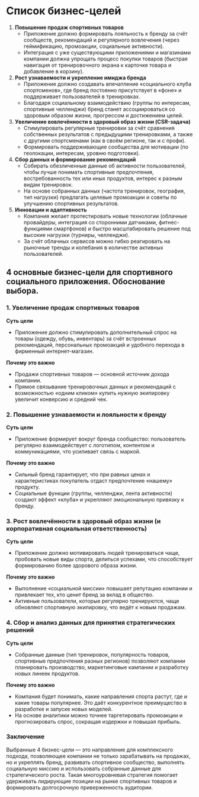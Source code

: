 # Список бизнес-целей

1. **Повышение продаж спортивных товаров**
   - Приложение должно формировать лояльность к бренду за счёт сообществ, рекомендаций и регулярного вовлечения (через геймификацию, промоакции, социальные активности).
   - Интеграция с уже существующими приложениями и магазинами компании должна упрощать процесс покупки товаров (быстрая навигация от тренировочного экрана к карточке товара и добавление в корзину).
2. **Рост узнаваемости и укрепление имиджа бренда**
   - Приложение должно создавать впечатление «социального клуба спортсменов», где бренд постоянно присутствует в «фоне» и поддерживает пользователей в тренировках.
   - Благодаря социальному взаимодействию (группы по интересам, спортивные челленджи) бренд станет ассоциироваться со здоровым образом жизни, прогрессом и достижением целей.
3. **Увеличение вовлечённости в здоровый образ жизни (CSR-задача)**
   - Стимулировать регулярные тренировки за счёт сравнения собственных результатов с предыдущими тренировками, а также с другими спортсменами (как в своём регионе, так и с профи).
   - Формировать поддерживающие сообщества для мотивации (по геолокации, интересам, уровню подготовки).
4. **Сбор данных и формирование рекомендаций**
   - Собирать обезличенные данные об активности пользователей, чтобы лучше понимать спортивные предпочтения, востребованность тех или иных продуктов, интерес к разным видам тренировок.
   - На основе собранных данных (частота тренировок, география, тип нагрузки) предлагать целевые промоакции и советы по улучшению спортивных результатов.
5. **Инновации и адаптивность**
   - Компания желает протестировать новые технологии (облачные провайдеры, интеграция со сторонними датчиками, фитнес-функциями смартфонов) и быстро масштабировать решение под высокие нагрузки (турниры, челленджи).
   - За счёт облачных сервисов можно гибко реагировать на рыночные тренды и колебания в количестве активных пользователей.

## 4 основные бизнес-цели для спортивного социального приложения. Обоснование выбора.

### 1. Увеличение продаж спортивных товаров

**Суть цели**

- Приложение должно стимулировать дополнительный спрос на товары (одежду, обувь, инвентарь) за счёт встроенных рекомендаций, персональных промоакций и удобного перехода в фирменный интернет-магазин.

**Почему это важно**

- Продажи спортивных товаров — основной источник дохода компании.
- Прямое связывание тренировочных данных и рекомендаций с возможностью «одним кликом» купить нужную экипировку увеличит конверсию и средний чек.

### 2. Повышение узнаваемости и лояльности к бренду

**Суть цели**

- Приложение формирует вокруг бренда сообщество: пользователь регулярно взаимодействует с логотипом, контентом и коммуникациями, что усиливает связь с маркой.

**Почему это важно**

- Сильный бренд гарантирует, что при равных ценах и характеристиках покупатель отдаст предпочтение «нашему» продукту.
- Социальные функции (группы, челленджи, лента активности) создают эффект «клуба» и укрепляют эмоциональную привязку к бренду.

### 3. Рост вовлечённости в здоровый образ жизни (и корпоративная социальная ответственность)

**Суть цели**

- Приложение должно мотивировать людей тренироваться чаще, пробовать новые виды спорта, делиться успехами, что способствует формированию более здорового образа жизни.

**Почему это важно**

- Выполнение «социальной миссии» повышает репутацию компании и привлекает тех, кто ценит бренд за вклад в общество.
- Активные пользователи, которые регулярно тренируются, чаще обновляют спортивную экипировку, что ведёт к новым продажам.

### 4. Сбор и анализ данных для принятия стратегических решений

**Суть цели**

- Собранные данные (тип тренировок, популярность товаров, спортивные предпочтения разных регионов) позволяют компании планировать производство, маркетинговые кампании и разработку новых линеек продуктов.

**Почему это важно**

- Компания будет понимать, какие направления спорта растут, где и какие товары популярнее. Это даёт конкурентное преимущество в разработке и запуске новых моделей.
- На основе аналитики можно точнее таргетировать промоакции и прогнозировать спрос, сокращая издержки и повышая прибыль.

### Заключение

Выбранные 4 бизнес-цели — это направление для комплексного подхода, позволяющее компании не только зарабатывать на продажах, но и укреплять бренд, развивать спортивное сообщество, выполнять социальную миссию и использовать собранные данные для стратегического роста. Такая многоуровневая стратегия помогает удерживать лидирующие позиции на рынке спортивных товаров и формировать долгосрочную приверженность аудитории.
